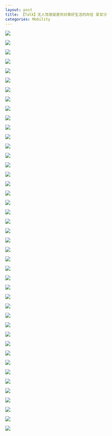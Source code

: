 ```yaml
---
layout: post
title: 【Talk】无人驾驶就是你对美好生活的向往 吴甘沙
categories: Mobility
---
```


![](/img/2018-11-11-Gansha-Wu-Talk-1.png)

![](/img/2018-11-11-Gansha-Wu-Talk-2.png)

![](/img/2018-11-11-Gansha-Wu-Talk-3.png)

![](/img/2018-11-11-Gansha-Wu-Talk-4.png)

![](/img/2018-11-11-Gansha-Wu-Talk-5.png)

![](/img/2018-11-11-Gansha-Wu-Talk-6.png)

![](/img/2018-11-11-Gansha-Wu-Talk-7.png)

![](/img/2018-11-11-Gansha-Wu-Talk-8.png)

![](/img/2018-11-11-Gansha-Wu-Talk-9.png)

![](/img/2018-11-11-Gansha-Wu-Talk-10.png)

![](/img/2018-11-11-Gansha-Wu-Talk-11.png)

![](/img/2018-11-11-Gansha-Wu-Talk-12.png)

![](/img/2018-11-11-Gansha-Wu-Talk-13.png)

![](/img/2018-11-11-Gansha-Wu-Talk-14.png)

![](/img/2018-11-11-Gansha-Wu-Talk-15.png)

![](/img/2018-11-11-Gansha-Wu-Talk-16.png)

![](/img/2018-11-11-Gansha-Wu-Talk-17.png)

![](/img/2018-11-11-Gansha-Wu-Talk-18.png)

![](/img/2018-11-11-Gansha-Wu-Talk-19.png)

![](/img/2018-11-11-Gansha-Wu-Talk-20.png)

![](/img/2018-11-11-Gansha-Wu-Talk-21.png)

![](/img/2018-11-11-Gansha-Wu-Talk-22.png)

![](/img/2018-11-11-Gansha-Wu-Talk-23.png)

![](/img/2018-11-11-Gansha-Wu-Talk-24.png)

![](/img/2018-11-11-Gansha-Wu-Talk-25.png)

![](/img/2018-11-11-Gansha-Wu-Talk-26.png)

![](/img/2018-11-11-Gansha-Wu-Talk-27.png)

![](/img/2018-11-11-Gansha-Wu-Talk-28.png)

![](/img/2018-11-11-Gansha-Wu-Talk-29.png)

![](/img/2018-11-11-Gansha-Wu-Talk-30.png)

![](/img/2018-11-11-Gansha-Wu-Talk-31.png)

![](/img/2018-11-11-Gansha-Wu-Talk-32.png)

![](/img/2018-11-11-Gansha-Wu-Talk-33.png)

![](/img/2018-11-11-Gansha-Wu-Talk-34.png)

![](/img/2018-11-11-Gansha-Wu-Talk-35.png)

![](/img/2018-11-11-Gansha-Wu-Talk-36.png)

![](/img/2018-11-11-Gansha-Wu-Talk-37.png)

![](/img/2018-11-11-Gansha-Wu-Talk-38.png)

![](/img/2018-11-11-Gansha-Wu-Talk-39.png)

![](/img/2018-11-11-Gansha-Wu-Talk-40.png)

![](/img/2018-11-11-Gansha-Wu-Talk-41.png)

![](/img/2018-11-11-Gansha-Wu-Talk-42.png)

![](/img/2018-11-11-Gansha-Wu-Talk-43.png)